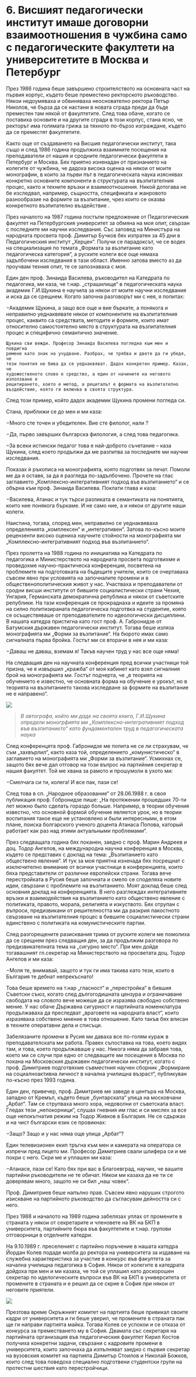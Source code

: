 # 6. Висшият педагогически институт имаше договорни взаимоотношения в чужбина само с педагогическите факултети на университетите в Москва и Петербург

През 1986 година беше завършено строителството на основната част на първия
корпус, където беше преместено ректорското ръководство. Някои недоумяваха и
обвиняваха неоснователно ректора Петър Николов, че бърза да се настани в новата
сграда преди да бъде преместен там някой от факултетите. След това обаче, когато
се поставиха основите и на другите сгради в този корпус, стана ясно, че ректорът
има голямата грижа за тяхното по-бързо изграждане, където да се преместят
факултетите.

Както още от създаването на Висшия педагогически институт, така също и след 1986
година продължиха взаимните посещения на преподаватели от нашия и сродните
педагогически факултети в Петербург и Москва. Бях приятно изненадан от
признанието на колегите от чужбина, че дадоха висока оценка на някои от моите
монографии, в които за първи път в педагогическата наука изяснявах конкретно
основните компоненти в структурата на възпитателния процес, както и техните
връзки и взаимоотношения. Никой дотогава не бе изследвал, например, същността,
спецификата и жанровото разнообразие на формите за възпитание, чрез които се
оказва конкретното възпитателно въздействие .

През началото на 1987 година постъпи предложение от Педагогическия факултет на
Петербургския университет за обмяна на моя опит, свързан с последните ми научни
изследвания. Със заповед на Министъра на народната просвета проф. Димитър Бучков
бях изпратен за 45 дни в Педагогическия институт „Херцен“. Получи се парадоксът,
че се водех на специализация по темата „Формата за възпитание като педагогическа
категория“, а руските колеги все още нямаха задълбочени изследвания в тази
област. Именно затова вместо аз да проучвам техния опит, те се запознаваха с
моя.

Един ден проф. Зинаида Василева, ръководител на Катедрата по педагогика, ми
каза, че т.нар. „страшилище“ в педагогическата наука академик Г.И.Щукина е
научила за някои от моите научни изследвания и иска да се срещнем. Когато
започна разговорът ми с нея, я попитах:

&minus;Академик Щукина, а защо все още и вие бъркате, а понякога и неправилно
    уеднаквявате някои от компонентите на възпитателния процес, каквито са
    средствата, методите и формите, които имат относително самостоятелно място в
    структурата на възпитателния процес и специфично семантично значение.

    Щукина сви вежди. Професор Зинаида Василева погледна към мен и повдигна
    ремене като знак на учудване. Разбрах, че трябва и двете да ги убедя, че
    тези понятия не бива да се уеднаквяват. Дадох конкретен пример. Казах, че
    художественото слово е средство, а един от начините на неговото използване е
    рецитирането, което е метод, а рециталът е формата на възпитателно
    въздействие, която ги включва в своята структура.

След този пример, който дадох академик Щукина промени погледа си.

Стана, приближи се до мен и ми каза:

&minus;Много сте точен и убедителен. Вие сте филолог, нали ?

&minus;Да, първо завърших българска филология, а след това педагогика.

&minus;За всеки истински педагог това е най-доброто съчетание – каза Щукина, след
    което продължи да ме разпитва за последните ми научни изследвания.

Показах ѝ ръкописа на монографията, която подготвях за печат. Помоли ме да я
оставя, за да я разгледа по-задълбочено. Прочете на глас заглавието
„Комплексно-интегративният подход във възпитанието“ и се обърна към проф.
Зинаида Василева. Поклати глава и каза:

&minus;Василева, Атанас и тук търси разликата в семантиката на понятията, които ние
    понякога бъркаме. И не само ние, а и някои от другите наши колеги.

Наистина, тогава, според мен, неправилно се уеднаквяваха определенията
„комплексен“ и „интегративен“. Затова по-късно моите рецензенти високо оцениха
научните стойности на монографията ми „Комплексно-интегративният подход във
възпитанието“.

През пролетта на 1988 година по инициатива на Катедрата по педагогика и
Министерството на народната просвета подготвихме и проведохме научно-практическа
конференция, посветена на проблемите на подготовката на бъдещите учители, които
се очертаваха съвсем явно при условията на започналите промени и в
общественополитическия живот у нас. Участваха и преподаватели от сродни висши
институти от бившите социалистически страни Чехия, Унгария, Германската
демократична република и някои от съветските републики. На тази конференция се
прокраднаха и идеите за промяна на силно политизираната педагогическа подготвка
на студентие, която се осъществяваше от преподавателите по идеологически
дисциплини. В нашата катедра пристигна като гост проф. А. Габронидзе от
Батумския държавен педагогически институт. Тогава беше изляза монографията ми
„Форми за възпитание“. На бюрото имах само сигналната първа бройка. Гостът ми се
вторачи в нея и ми каза:

&minus;Даваш не даваш, вземам я! Такъв научен труд у нас все още няма!

На следващия ден на научната конференция пред всички участници той призна, че е
извършил „кражба“ от моя кабинет като взел сигналния брой на монографията ми.
Гостът подчерта, че „в теорията на обучението е известно, че основната форма на
обучение е урокът, но в теорията на възпитанието такова изследване за формите на
възпитание не е направено“.

![](media/7b1a3aec96a0dea2716acf5437fa4d2a.png)

>   *В автографа, който ми даде на своята книга, Г.И.Щукина определи моногрфията
>   ми „Комплексно-интегративният подход във възпитанието“ като фундаментален
>   труд в педагогическата наука*

След конференцята проф. Габронидзе ме попита не се ли страхувам, че съм
„захвърлил“, както каза той, определението „комунистическо“ в заглавието на
монографията ми „Форми за възпитание“. Усмихнах се, защото бях вече дал отговор
на този въпрос на партийния секретар в нашия факултет. Той ме хвана за рамото и
прошумоли в ухото ми:

&minus;Смелчага си ти, колега! И все пак, пази се!

След това в сп. „Народное образование“ от 28.06.1988 г. в своя публикация проф.
Гобронидзе пише: „На протяжении прошедших 70-ти лет можно было сделать гораздо
больше. Например, в теории обучения известно, что основной формой обучение
является урок, но в теории воспитания такое еще не установлено и были
интересными, в етом плане, поиска болгарского ученого доцента Атанаса Попова,
каторый работает как раз над этими актуальными проблемами“.

През следващата година бях поканен, заедно с проф. Марин Андреев и доц. Тодор
Ангелов, на международна научна конференция в Москва, където се представих с
доклад на тема: „Възпитанието като обществено явление“. И тук за моя приятна
изненада бях посрещнат с изключително внимание от всички участници в
конференцията, които бяха представители от различни европейски страни. Тогава
вече перестройката в Русия беше започната и смело се споделяха новите идеи,
свързани с проблемите на възпитанието. Моят доклад беше след основния доклад на
конференцията. В него разглеждах интегративните връзки и взаимодействия на
възпитанието като обществено явление с политиката, правото, морала, религията и
изкуството. Бях отрупан с въпроси, предизвикани от решителността ми да разкрия
пакостното свързване на възпитателния процес в бившите социалистически страни
единствено с политиката на комунистическите партии.

След разгорещените разисквания трима от руските колеги ме помолиха да се срещнем
през следващия ден, за да продължим разговора по предизвикателната тема на
„сигурно място“. При мен дойде тогавашният гл.секретар на Министерството на
просветата доц. Тодор Ангелов и ми каза:

&minus;Моля те, внимавай, защото и тук ги има такива като тези, които в България те
    дебнат непрекъснато!

Това беше времето на т.нар „гласност“ и „перестройка“ в бившия Съветски съюз,
когато след дългогодишната цензура и ограничаване свободата на словото вече
можеше да се изразява свободно собствено мение. У нас обаче Държавна сигурност и
партийната номенклатура продължаваха да преследват „враговете на народната
власт“, които изразяваха собствено мнение в това отношение. Като такъв бях
вписан в техните оператавни дела и списъци.

Забелязаните промени в Русия ми даваха все по-голям кураж в преподавателската ми
работа. Правех съпоставка на това, което видях там, и това, което продължаваше у
нас. Никога няма да забравя това, което ми се случи при едно от следващите ми
посещения в Москва по покана на Московския държавен педагогически институт,
когато с проф. Димитриев подготвяхме съвместния научен сборник „Формиране на
социалноактивна личност в начална училищна възраст“, публикуван по-късно през
1993 година.

Един ден, привечер, проф. Димитриев ме заведе в центъра на Москва, западно от
Кремъл, където беше „бунтарската“ улица на московчани „Арбат“. Там се струпваха
много хора, недоволни от съветската власт. Гледах тези „непокорници“, слушах
гневния им глас и си мислех за все още непокътнатия режим на Тодор Живков в
България. Не се сдържах и на чист български език се провикнах:

&minus;Защо? Защо и у нас няма още улица „Арбат“?

Един телевизионен екип тръгна към мен и камерата на оператора се изпречи
пред лицето ми. Професор Димитриев свали шлифера си и ме покри с него. Скри
ме и уплашен ми каза:

&minus;Атанасе, пази се! Като бях при вас в Благоевград, научих, че вашите партийни
    ръководители не те обичат. Някои ми казаха да не ти се доверявам много,
    защото не си бил „наш човек“.

Проф. Димитриев беше напълно прав. Съвсем явно наруших строгото изискване на
партийното ръководство да съгласувам дейността си с него.

През 1988 и началото на 1989 година забелязах уплах от промените в страната у
някои от секретарите и членовете на ВК на БКП в университета, партийните бюра
във факултетите и т.нар. групови отговорници в отделните катедри.

На 9.10.1989 г. преселеният с партийно поръчение в нашата катедра Йордан Колев
подаде молба до ректора на университета за издаване на служебна характеристика
за участие в конкурс във факултета за начална училищна педагогика в София. Някои
от колегите в катедрата дойдоха при мен и ми казаха, че той се уплашил като
доскорошен секретар по иделогическите въпроси във ВК на БКП в университета от
промените в страната и е решил да се скрие в София при някои от неговите
приятели.

![](media/3cb20ae1c274836dddffcb238d574d83.png)

Презтова време Окръжният комитет на партията беше привикал своите кадри от
университета и ги беше уверил, че промените в страната пак ще ги направи
партията майка. Тогава Колев се успокои и се отказа от конкурса за преместването
му в София. Двамата със секретаря на партийната организация във педагогическия
факултет Кирил Костов получиха конкретни задачи, свързани с кадровите промени в
университета, които започнаха да изпълняват заедно с първия секретар на
вузовския комитет на партията Димитър Стоилов и Николай Божков, които след това
поведоха специално подготвени студентски групи на протестни шествия като
перестройчици.  


